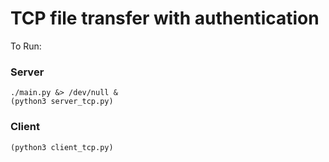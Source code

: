# TCP file transfer with authentication
To Run:
### Server
```
./main.py &> /dev/null &
(python3 server_tcp.py)
```

### Client
```
(python3 client_tcp.py)

